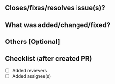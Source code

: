 ## Closes/fixes/resolves issue(s)?

## What was added/changed/fixed?

## Others [Optional]

## Checklist (after created PR)
- [ ] Added reviewers
- [ ] Added assignee(s)